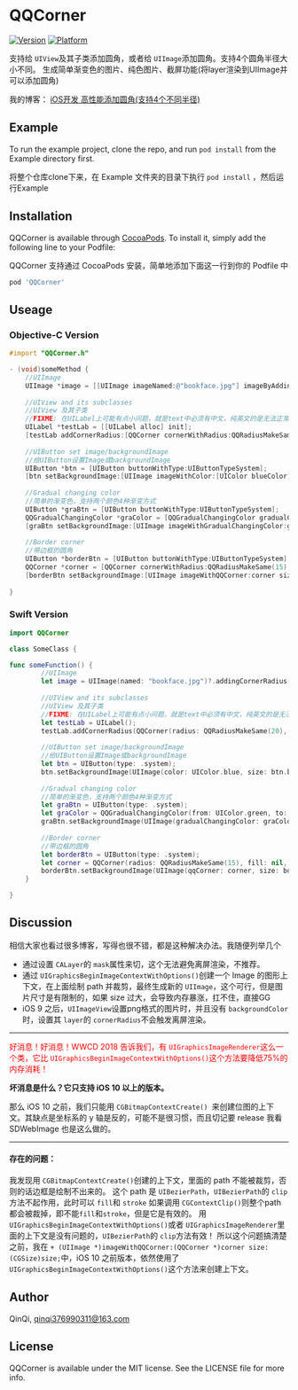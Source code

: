 # QQCorner

[![Version](https://img.shields.io/cocoapods/v/QQCorner.svg?style=flat)](https://cocoapods.org/pods/QQCorner)
[![Platform](https://img.shields.io/cocoapods/p/QQCorner.svg?style=flat)](https://cocoapods.org/pods/QQCorner)

支持给 ```UIView```及其子类添加圆角，或者给 ```UIImage```添加圆角。支持4个圆角半径大小不同。
生成简单渐变色的图片、纯色图片、截屏功能(将layer渲染到UIImage并可以添加圆角)

我的博客：
[iOS开发 高性能添加圆角(支持4个不同半径)](https://blog.csdn.net/qinqi376990311/article/details/83378955)

## Example

To run the example project, clone the repo, and run `pod install` from the Example directory first.

将整个仓库clone下来，在 Example 文件夹的目录下执行 `pod install` ，然后运行Example

## Installation

QQCorner is available through [CocoaPods](https://cocoapods.org). To install
it, simply add the following line to your Podfile:

QQCorner 支持通过 CocoaPods 安装，简单地添加下面这一行到你的 Podfile 中

```ruby
pod 'QQCorner'
```

## Useage

### Objective-C Version

```Objective-C
#import "QQCorner.h"

- (void)someMethod {
    //UIImage
    UIImage *image = [[UIImage imageNamed:@"bookface.jpg"] imageByAddingCornerRadius:QQRadiusMake(20, 30, 40, 50)];
  
    //UIView and its subclasses
    //UIView 及其子类
    //FIXME: 在UILabel上可能有点小问题，就是text中必须有中文，纯英文的是无法正常显示的。中文是没问题的。
    UILabel *testLab = [[UILabel alloc] init];
    [testLab addCornerRadius:[QQCorner cornerWithRadius:QQRadiusMakeSame(20) fillColor:[UIColor cyanColor]]];
  
    //UIButton set image/backgroundImage
    //给UIButton设置Image或backgroundImage
    UIButton *btn = [UIButton buttonWithType:UIButtonTypeSystem];
    [btn setBackgroundImage:[UIImage imageWithColor:[UIColor blueColor] size:btn.bounds.size cornerRadius:QQRadiusMake(15, 15, 5, 5)] forState:UIControlStateNormal];
  
    //Gradual changing color
    //简单的渐变色，支持两个颜色4种渐变方式
    UIButton *graBtn = [UIButton buttonWithType:UIButtonTypeSystem];
    QQGradualChangingColor *graColor = [QQGradualChangingColor gradualChangingColorFrom:[UIColor greenColor] to:[UIColor yellowColor] type:QQGradualChangeTypeUpLeftToDownRight];
    [graBtn setBackgroundImage:[UIImage imageWithGradualChangingColor:graColor size:graBtn.bounds.size cornerRadius:QQRadiusMake(5, 5, 15, 15)] forState:UIControlStateNormal];
    
    //Border corner
    //带边框的圆角
    UIButton *borderBtn = [UIButton buttonWithType:UIButtonTypeSystem];
    QQCorner *corner = [QQCorner cornerWithRadius:QQRadiusMakeSame(15) fillColor:nil borderColor:[UIColor magentaColor] borderWidth:2];
    [borderBtn setBackgroundImage:[UIImage imageWithQQCorner:corner size:borderBtn.bounds.size] forState:UIControlStateNormal];
    
}

```
### Swift Version

```Swift
import QQCorner

class SomeClass {

func someFunction() {
        //UIImage
        let image = UIImage(named: "bookface.jpg")?.addingCornerRadius(QQRadius(upLeft: 20, upRight: 30, downLeft: 40, downRight: 50))
        
        //UIView and its subclasses
        //UIView 及其子类
        //FIXME: 在UILabel上可能有点小问题，就是text中必须有中文，纯英文的是无法正常显示的。中文是没问题的。
        let testLab = UILabel();
        testLab.addCornerRadius(QQCorner(radius: QQRadiusMakeSame(20), fill: UIColor.cyan))
        
        //UIButton set image/backgroundImage
        //给UIButton设置Image或backgroundImage
        let btn = UIButton(type: .system);
        btn.setBackgroundImage(UIImage(color: UIColor.blue, size: btn.bounds.size, cornerRadius: QQRadius(upLeft: 15, upRight: 15, downLeft: 5, downRight: 5)), for: .normal)
        
        //Gradual changing color
        //简单的渐变色，支持两个颜色4种渐变方式
        let graBtn = UIButton(type: .system);
        let graColor = QQGradualChangingColor(from: UIColor.green, to: UIColor.yellow, type: .upLeftToDownRight)
        graBtn.setBackgroundImage(UIImage(gradualChangingColor: graColor, size: graBtn.bounds.size, cornerRadius: QQRadius(upLeft: 5, upRight: 5, downLeft: 15, downRight: 15)), for: .normal)
        
        //Border corner
        //带边框的圆角
        let borderBtn = UIButton(type: .system);
        let corner = QQCorner(radius: QQRadiusMakeSame(15), fill: nil, borderColor: UIColor.magenta, borderWidth: 2)
        borderBtn.setBackgroundImage(UIImage(qqCorner: corner, size: borderBtn.bounds.size), for: .normal)
    }

}
```

## Discussion
相信大家也看过很多博客，写得也很不错，都是这种解决办法。我随便列举几个

 - 通过设置 ```CALayer```的 ```mask```属性来切，这个无法避免离屏渲染，不推荐。
 - 通过 ```UIGraphicsBeginImageContextWithOptions()```创建一个 Image 的图形上下文，在上面绘制 path 并裁剪，最终生成新的 ```UIImage```，这个可行，但是图片尺寸是有限制的，如果 size 过大，会导致内存暴涨，扛不住，直接GG
 - iOS 9 之后，```UIImageView```设置png格式的图片时，并且没有 ```backgroundColor```时，设置其 ```layer```的 ```cornerRadius```不会触发离屏渲染。
 
---
<font color=red>好消息！好消息！WWCD 2018 告诉我们，有 ```UIGraphicsImageRenderer```这么一个类，它比 ```UIGraphicsBeginImageContextWithOptions()```这个方法要降低75%的内存消耗！</font>

**坏消息是什么？它只支持 iOS 10 以上的版本。**

那么 iOS 10 之前，我们只能用 ```CGBitmapContextCreate() ```来创建位图的上下文。其缺点是坐标系的 y 轴是反的，可能不是很习惯，而且切记要 release
我看 SDWebImage 也是这么做的。

---
#### 存在的问题：
我发现用 ```CGBitmapContextCreate()```创建的上下文，里面的 path 不能被裁剪，否则的话边框是绘制不出来的。
这个 path 是 ```UIBezierPath```，```UIBezierPath```的 ```clip```方法不起作用，此时可以 ```fill```和 ```stroke```
如果调用 ```CGContextClip()```则整个path都会被裁掉，即不能```fill```和```stroke```，但是它是有效的。
用 ```UIGraphicsBeginImageContextWithOptions()```或者 ```UIGraphicsImageRenderer```里面的上下文是没有问题的，```UIBezierPath```的 ```clip```方法有效！
所以这个问题搞清楚之前，我在 ```+ (UIImage *)imageWithQQCorner:(QQCorner *)corner size:(CGSize)size;```中，iOS 10 之前版本，依然使用了 ```UIGraphicsBeginImageContextWithOptions()```这个方法来创建上下文。

## Author

QinQi, qinqi376990311@163.com

## License

QQCorner is available under the MIT license. See the LICENSE file for more info.
